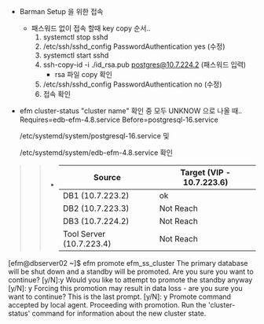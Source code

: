 - Barman Setup 을 위한 접속 

  - 패스워드 없이 접속 할때 key copy 순서..
    1. systemctl stop sshd
    2. /etc/ssh/sshd_config 
       PasswordAuthentication yes (수정)
    3. systemctl start sshd
    4. ssh-copy-id -i ./id_rsa.pub postgres@10.7.224.2 (패스워드 입력)
       - rsa 파일 copy 확인
    5. /etc/ssh/sshd_config 
       PasswordAuthentication no (수정)
    6. 접속 확인

- efm cluster-status  "cluster name"  확인 중 모두 UNKNOW 으로 나올 때.. 
  Requires=edb-efm-4.8.service
  Before=postgresql-16.service


  /etc/systemd/system/postgresql-16.service 및

  /etc/systemd/system/edb-efm-4.8.service 확인



> > - | Source                   | Target (VIP - 10.7.223.6) |
> >   | ------------------------ | ------------------------- |
> >   | DB1 (10.7.223.2)         | ok                        |
> >   | DB2 (10.7.223.3)         | Not Reach                 |
> >   | DB3 (10.7.224.2)         | Not Reach                 |
> >   | Tool Server (10.7.223.4) | Not Reach                 |



[efm@dbserver02 ~]$ efm promote efm_ss_cluster
The primary database will be shut down and a standby will be promoted. Are you sure you want to continue? [y/N]:y
Would you like to attempt to promote the standby anyway [y/N]: y
Forcing this promotion may result in data loss - are you sure you want to continue? This is the last prompt. [y/N]: y
Promote command accepted by local agent. Proceeding with promotion. Run the 'cluster-status' command for information about the new cluster state.
